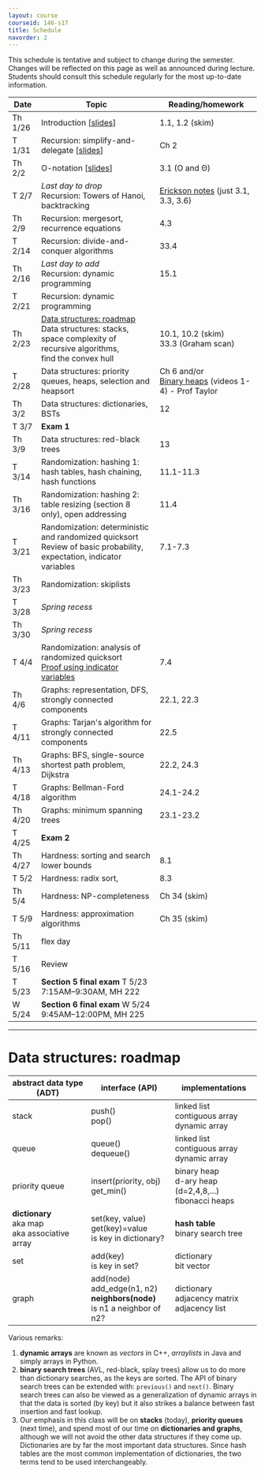 ```yaml
---
layout: course
courseid: 146-s17
title: Schedule
navorder: 2
---
```


<a name="schedule"></a>

This schedule is tentative and subject to change during the semester. Changes will be reflected on this page as well as announced during lecture. Students should consult this schedule regularly for the most up-to-date information.

Date|Topic|Reading/homework
----|-----|-------
Th 1/26 | Introduction [[slides](intro.pdf)] | 1.1, 1.2 (skim)
T 1/31 | Recursion: simplify-and-delegate [[slides](recursion1.pdf)] | Ch 2
Th 2/2 | O-notation [[slides](o-notation.pdf)] | 3.1 (O and &Theta;)
T 2/7 | _Last day to drop_<br>Recursion: Towers of Hanoi, backtracking | [Erickson notes](http://jeffe.cs.illinois.edu/teaching/algorithms/notes/03-backtracking.pdf) (just 3.1, 3.3, 3.6)
Th 2/9 | Recursion: mergesort, recurrence equations | 4.3
T 2/14 | Recursion: divide-and-conquer algorithms | 33.4
Th 2/16  | _Last day to add_<br>Recursion: dynamic programming | 15.1
T 2/21 | Recursion: dynamic programming |
Th 2/23 | [Data structures: roadmap](#data-structures-roadmap)<br> Data structures: stacks, space complexity of recursive algorithms, <br>find the convex hull | 10.1, 10.2 (skim)<br> 33.3 (Graham scan)
T 2/28 | Data structures: priority queues, heaps, selection and heapsort | Ch 6 and/or <br>[Binary heaps](https://www.youtube.com/playlist?list=PLSVu1-lON6Lwqj5nDqg8YyD7f4tjLMMBN)  (videos 1-4) - Prof Taylor
Th 3/2 | Data structures: dictionaries, BSTs | 12
T 3/7 | __Exam 1__
Th 3/9 | Data structures: red-black trees | 13
T 3/14 | Randomization: hashing 1: hash tables, hash chaining, hash functions | 11.1-11.3
Th 3/16 | Randomization: hashing 2: table resizing (section 8 only), open addressing | 11.4
T 3/21 | Randomization: deterministic and randomized quicksort<br>Review of basic probability, expectation, indicator variables | 7.1-7.3
Th 3/23 | Randomization: skiplists
T 3/28 | _Spring recess_ |
Th 3/30 | _Spring recess_ |
T 4/4 | Randomization: analysis of randomized quicksort<br>[Proof using indicator variables](quicksort.html) | 7.4
Th 4/6 | Graphs: representation, DFS, strongly connected components | 22.1, 22.3
T 4/11 | Graphs: Tarjan's algorithm for strongly connected components | 22.5
Th 4/13 | Graphs: BFS, single-source shortest path problem, Dijkstra | 22.2, 24.3
T 4/18 | Graphs: Bellman-Ford algorithm | 24.1-24.2
Th 4/20 | Graphs: minimum spanning trees | 23.1-23.2
T 4/25 | __Exam 2__
Th 4/27 | Hardness: sorting and search lower bounds | 8.1
T 5/2 | Hardness: radix sort,  | 8.3
Th 5/4 | Hardness: NP-completeness | Ch 34 (skim)
T 5/9 | Hardness: approximation algorithms | Ch 35 (skim)
Th 5/11 | flex day
T 5/16 | Review |
T 5/23 | __Section 5 final exam__ T 5/23  7:15AM&ndash;9:30AM, MH 222<br />
W 5/24 | __Section 6 final exam__ W 5/24  9:45AM&ndash;12:00PM, MH 225

----

# Data structures: roadmap

abstract data type (ADT) | interface (API) | implementations
-------------------------|-----------------|----------------
stack | push()<br>pop() | linked list<br>contiguous array<br>dynamic array
queue | queue()<br>dequeue() | linked list<br>contiguous array<br>dynamic array
priority queue | insert(priority, obj)<br>get_min() | binary heap<br>d-ary heap (d=2,4,8,...)<br>fibonacci heaps
__dictionary__<br>aka map<br>aka associative array | set(key, value)<br>get(key)=value<br>is key in dictionary? | __hash table__<br>binary search tree
set | add(key)<br> is key in set? | dictionary<br> bit vector
graph | add(node)<br>add_edge(n1, n2)<br>__neighbors(node)__<br> is n1 a neighbor of n2? | dictionary<br>adjacency matrix<br>adjacency list

Various remarks:

1. __dynamic arrays__ are known as _vectors_ in C++, _arraylists_ in Java and simply  arrays in Python.
2. __binary search trees__ (AVL, red-black, splay trees) allow us to do more than dictionary searches, as the keys are sorted. The API of binary search trees can be extended with: `previous()` and `next()`. Binary search trees can also be viewed as a generalization of dynamic arrays in that the data is sorted (by key) but it also strikes a balance between fast insertion and fast lookup.
3. Our emphasis in this class will be on __stacks__ (today), __priority queues__ (next time), and spend most of our time on __dictionaries and graphs__, although we will not avoid the other data structures if they come up. Dictionaries are by far the most important data structures. Since hash tables are the most common implementation of dictionaries, the two terms tend to be used interchangeably.
